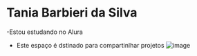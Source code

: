 # Tania Barbieri da Silva
-Estou estudando no Alura
- Este espaço é dstinado para compartinlhar projetos
![image](https://github.com/taniabarbieri/Tania/assets/146125471/d21c8cbf-7410-4160-a56a-4e900aa97928)
